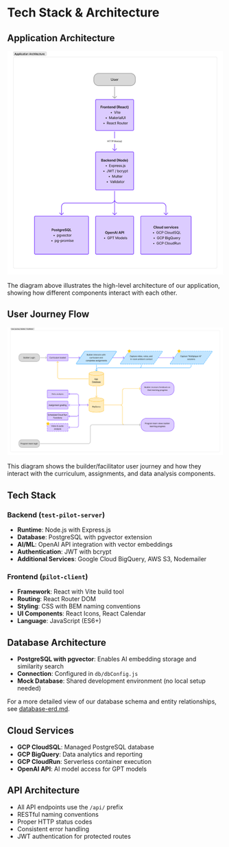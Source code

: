 # Tech Stack & Architecture

## Application Architecture

![Application Architecture](./images/tech-stack.png)

The diagram above illustrates the high-level architecture of our application, showing how different components interact with each other.

## User Journey Flow

![User Journey](./images/flow.png)

This diagram shows the builder/facilitator user journey and how they interact with the curriculum, assignments, and data analysis components.

## Tech Stack

### Backend (`test-pilot-server`)
- **Runtime**: Node.js with Express.js
- **Database**: PostgreSQL with pgvector extension
- **AI/ML**: OpenAI API integration with vector embeddings
- **Authentication**: JWT with bcrypt
- **Additional Services**: Google Cloud BigQuery, AWS S3, Nodemailer

### Frontend (`pilot-client`) 
- **Framework**: React with Vite build tool
- **Routing**: React Router DOM
- **Styling**: CSS with BEM naming conventions
- **UI Components**: React Icons, React Calendar
- **Language**: JavaScript (ES6+)

## Database Architecture
- **PostgreSQL with pgvector**: Enables AI embedding storage and similarity search
- **Connection**: Configured in `db/dbConfig.js`
- **Mock Database**: Shared development environment (no local setup needed)

For a more detailed view of our database schema and entity relationships, see [database-erd.md](../database-erd.md).

## Cloud Services
- **GCP CloudSQL**: Managed PostgreSQL database
- **GCP BigQuery**: Data analytics and reporting
- **GCP CloudRun**: Serverless container execution
- **OpenAI API**: AI model access for GPT models

## API Architecture
- All API endpoints use the `/api/` prefix
- RESTful naming conventions
- Proper HTTP status codes
- Consistent error handling
- JWT authentication for protected routes 
